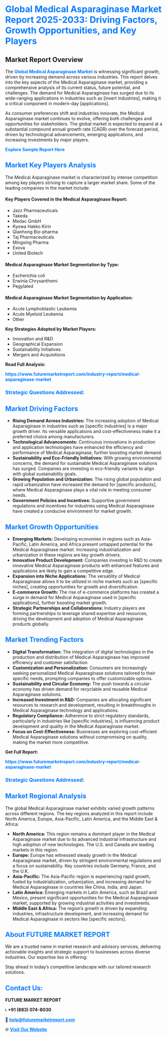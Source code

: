 <h1 style="color: #007BFF;">Global Medical Asparaginase Market Report 2025-2033: Driving Factors, Growth Opportunities, and Key Players</h1>

<section id="overview">
<h2>Market Report Overview</h2>
<p>The <a href="https://www.futuremarketreport.com/industry-report/medical-asparaginase-market" style="color: #007BFF; text-decoration: none;"><strong>Global Medical Asparaginase Market</strong></a> is witnessing significant growth, driven by increasing demand across various industries. This report delves into the key aspects of the Medical Asparaginase market, providing a comprehensive analysis of its current status, future potential, and challenges. The demand for Medical Asparaginase has surged due to its wide-ranging applications in industries such as [insert industries], making it a critical component in modern-day [applications].</p>
<p>As consumer preferences shift and industries innovate, the Medical Asparaginase market continues to evolve, offering both challenges and opportunities for stakeholders. The global market is expected to expand at a substantial compound annual growth rate (CAGR) over the forecast period, driven by technological advancements, emerging applications, and increasing investments by major players.</p>
</section>

<section id="overview">
<p><a href="https://www.futuremarketreport.com/request-sample/reportId=26628" style="color: #007BFF; text-decoration: none;"><strong>Explore Sample Report Here</strong></a></p>
</section>

<section id="key-players">
<h2 style="color: #007BFF;">Market Key Players Analysis</h2>
<p>The Medical Asparaginase market is characterized by intense competition among key players striving to capture a larger market share. Some of the leading companies in the market include:</p>
<h4>Key Players Covered in the Medical Asparaginase Report:</h4>
<ul><li>Jazz Pharmaceuticals</li><li>Takeda</li><li>Medac GmbH</li><li>Kyowa Hakko Kirin</li><li>Qianhong Bio-pharma</li><li>Taj Pharmaceuticals</li><li>Mingxing Pharma</li><li>Exova</li><li>United Biotech</li></ul>
<h4>Medical Asparaginase Market Segmentation by Type:</h4>
<ul><li>Escherichia coli</li><li>Erwinia Chrysanthemi</li><li>Pegylated</li></ul>

<h4>Medical Asparaginase Market Segmentation by Application:</h4>
<ul><li>Acute Lymphoblastic Leukemia</li><li>Acute Myeloid Leukemia</li><li>Other</li></ul>
<p><strong>Key Strategies Adopted by Market Players:</strong></p>
<ul>
<li>Innovation and R&D</li>
<li>Geographical Expansion</li>
<li>Sustainability Initiatives</li>
<li>Mergers and Acquisitions</li>
</ul>
</section>

<section>
<p><strong>Read Full Analysis: </strong></p><a href="https://www.futuremarketreport.com/industry-report/medical-asparaginase-market" style="color: #007BFF; text-decoration: none;"><strong>https://www.futuremarketreport.com/industry-report/medical-asparaginase-market</strong></a>
<h3 style="color: #007BFF;">Strategic Questions Addressed:</h3>
</section>

<section id="driving-factors">
<h2 style="color: #007BFF;">Market Driving Factors</h2>
<ul>
<li><strong>Rising Demand Across Industries:</strong> The increasing adoption of Medical Asparaginase in industries such as [specific industries] is a major growth driver. Its versatile applications and cost-effectiveness make it a preferred choice among manufacturers.</li>
<li><strong>Technological Advancements:</strong> Continuous innovations in production and application technologies have enhanced the efficiency and performance of Medical Asparaginase, further boosting market demand.</li>
<li><strong>Sustainability and Eco-Friendly Initiatives:</strong> With growing environmental concerns, the demand for sustainable Medical Asparaginase solutions has surged. Companies are investing in eco-friendly variants to align with global sustainability goals.</li>
<li><strong>Growing Population and Urbanization:</strong> The rising global population and rapid urbanization have increased the demand for [specific products], where Medical Asparaginase plays a vital role in meeting consumer needs.</li>
<li><strong>Government Policies and Incentives:</strong> Supportive government regulations and incentives for industries using Medical Asparaginase have created a conducive environment for market growth.</li>
</ul>
</section>

<section id="growth-opportunities">
<h2 style="color: #007BFF;">Market Growth Opportunities</h2>
<ul>
<li><strong>Emerging Markets:</strong> Developing economies in regions such as Asia-Pacific, Latin America, and Africa present untapped potential for the Medical Asparaginase market. Increasing industrialization and urbanization in these regions are key growth drivers.</li>
<li><strong>Innovative Product Development:</strong> Companies investing in R&D to create innovative Medical Asparaginase products with enhanced features and applications are likely to gain a competitive edge.</li>
<li><strong>Expansion into Niche Applications:</strong> The versatility of Medical Asparaginase allows it to be utilized in niche markets such as [specific niches], creating opportunities for growth and diversification.</li>
<li><strong>E-commerce Growth:</strong> The rise of e-commerce platforms has created a surge in demand for Medical Asparaginase used in [specific applications], further boosting market growth.</li>
<li><strong>Strategic Partnerships and Collaborations:</strong> Industry players are forming partnerships to leverage shared expertise and resources, driving the development and adoption of Medical Asparaginase products globally.</li>
</ul>
</section>

<section id="trending-factors">
<h2 style="color: #007BFF;">Market Trending Factors</h2>
<ul>
<li><strong>Digital Transformation:</strong> The integration of digital technologies in the production and distribution of Medical Asparaginase has improved efficiency and customer satisfaction.</li>
<li><strong>Customization and Personalization:</strong> Consumers are increasingly seeking personalized Medical Asparaginase solutions tailored to their specific needs, prompting companies to offer customizable options.</li>
<li><strong>Sustainability and Circular Economy:</strong> The push towards a circular economy has driven demand for recyclable and reusable Medical Asparaginase solutions.</li>
<li><strong>Increased Investment in R&D:</strong> Companies are allocating significant resources to research and development, resulting in breakthroughs in Medical Asparaginase technology and applications.</li>
<li><strong>Regulatory Compliance:</strong> Adherence to strict regulatory standards, particularly in industries like [specific industries], is influencing product development and quality in the Medical Asparaginase market.</li>
<li><strong>Focus on Cost-Effectiveness:</strong> Businesses are exploring cost-efficient Medical Asparaginase solutions without compromising on quality, making the market more competitive.</li>
</ul>
</section>

<section>
<p><strong>Get Full Report: </strong></p><a href="https://www.futuremarketreport.com/industry-report/medical-asparaginase-market" style="color: #007BFF; text-decoration: none;"><strong>https://www.futuremarketreport.com/industry-report/medical-asparaginase-market</strong></a>
<h3 style="color: #007BFF;">Strategic Questions Addressed:</h3>
</section>


<section id="regional-analysis">
<h2 style="color: #007BFF;">Market Regional Analysis</h2>
<p>The global Medical Asparaginase market exhibits varied growth patterns across different regions. The key regions analyzed in this report include North America, Europe, Asia-Pacific, Latin America, and the Middle East & Africa:</p>
<ul>
<li><strong>North America:</strong> This region remains a dominant player in the Medical Asparaginase market due to its advanced industrial infrastructure and high adoption of new technologies. The U.S. and Canada are leading markets in this region.</li>
<li><strong>Europe:</strong> Europe has witnessed steady growth in the Medical Asparaginase market, driven by stringent environmental regulations and a focus on sustainability. Key countries include Germany, France, and the U.K.</li>
<li><strong>Asia-Pacific:</strong> The Asia-Pacific region is experiencing rapid growth, fueled by industrialization, urbanization, and increasing demand for Medical Asparaginase in countries like China, India, and Japan.</li>
<li><strong>Latin America:</strong> Emerging markets in Latin America, such as Brazil and Mexico, present significant opportunities for the Medical Asparaginase market, supported by growing industrial activities and investments.</li>
<li><strong>Middle East & Africa:</strong> The region’s growth is driven by expanding industries, infrastructure development, and increasing demand for Medical Asparaginase in sectors like [specific sectors].</li>
</ul>
</section>

<footer>
<h2 style="color: #007BFF;">About FUTURE MARKET REPORT</h2>
<p>We are a trusted name in market research and advisory services, delivering actionable insights and strategic support to businesses across diverse industries. Our expertise lies in offering:</p>

<p>Stay ahead in today’s competitive landscape with our tailored research solutions.</p>

<h2 style="color: #007BFF;">Contact Us:</h2>
<p><strong>FUTURE MARKET REPORT</strong></p>
<p>📞 <strong>+91 (883) 074-8030</strong></p>
<p>📧 <strong><a href="mailto:help@futuremarketreport.com" style="color: #007BFF;">help@futuremarketreport.com</a></strong></p>
<p>🌐 <strong><a href="https://www.futuremarketreport.com/" style="color: #007BFF;">Visit Our Website</a></strong></p>
</footer>